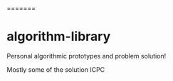 =======
# algorithm-library

Personal algorithmic prototypes and problem solution!

Mostly some of the solution ICPC

